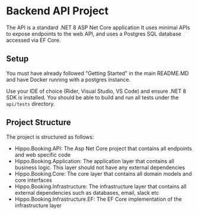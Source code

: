 # Backend API Project

The API is a standard .NET 8 ASP Net Core application It uses minimal APIs to expose endpoints to the web API,
and uses a Postgres SQL database accessed via EF Core.

## Setup
You must have already followed "Getting Started" in the main README.MD and have Docker running with a postgres instance.

Use your IDE of choice (Rider, Visual Studio, VS Code) and ensure .NET 8 SDK is installed.
You should be able to build and run all tests under the `api/tests` directory.

## Project Structure
The project is structured as follows:

- Hippo.Booking.API: The Asp Net Core project that contains all endpoints and web specific code
- Hippo.Booking.Application: The application layer that contains all business logic. This layer should not have any external dependencies
- Hippo.Booking.Core: The core layer that contains all domain models and core interfaces
- Hippo.Booking.Infrastructure: The infrastructure layer that contains all external dependencies such as databases, email, slack etc
- Hippo.Booking.Infrastructure.EF: The EF Core implementation of the infrastructure layer